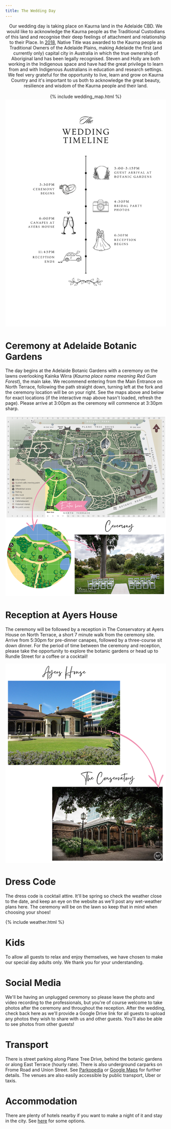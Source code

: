 ```yaml
---
title: The Wedding Day
---
```


<center>Our wedding day is taking place on Kaurna land in the Adelaide CBD. We would like to acknowledge the Kaurna people as the Traditional Custodians of this land and recognise their deep feelings of attachment and relationship to their Place. In <a href="https://www.nativetitlesa.org/wp-content/uploads/2020/02/SAN0086AboriginalWay0418_web.pdf">2018</a>, Native Title was awarded to the Kaurna people as Traditional Owners of the Adelaide Plains, making Adelaide the first (and currently only) capital city in Australia in which the true ownership of Aboriginal land has been legally recognised. Steven and Holly are both working in the Indigenous space and have had the great privilege to learn from and with Indigenous Australians in education and research settings. We feel very grateful for the opportunity to live, learn and grow on Kaurna Country and it's important to us both to acknowledge the great beauty, resilience and wisdom of the Kaurna people and their land.</center><br>


<center>{% include wedding_map.html %}</center>

<center>
  <img src="assets/img/timeline.png" alt="Wedding timeline" width="800">
</center>

# Ceremony at Adelaide Botanic Gardens

The day begins at the Adelaide Botanic Gardens with a ceremony on the lawns overlooking Kainka Wirra (*Kaurna place name meaning Red Gum Forest*), the main lake. We recommend entering from the Main Entrance on North Terrace, following the path straight down, turning left at the fork and the ceremony location will be on your right. See the maps above and below for exact locations (if the interactive map above hasn't loaded, refresh the page). Please arrive at 3:00pm as the ceremony will commence at 3:30pm sharp.

![Map](assets/img/ceremony_canva.png)

# Reception at Ayers House

The ceremony will be followed by a reception in The Conservatory at Ayers House on North Terrace, a short 7 minute walk from the ceremony site. Arrive from 5:30pm for pre-dinner canapes, followed by a three-course sit down dinner. For the period of time between the ceremony and reception, please take the opportunity to explore the botanic gardens or head up to Rundle Street for a coffee or a cocktail!

![Reception](assets/img/reception_canva.png)


# Dress Code

The dress code is cocktail attire. It'll be spring so check the weather close to the date, and keep an eye on the website as we'll post any wet-weather plans here. The ceremony will be on the lawn so keep that in mind when choosing your shoes! 


{% include weather.html %}


# Kids

To allow all guests to relax and enjoy themselves, we have chosen to make our special day adults only. We thank you for your understanding.


# Social Media

We'll be having an unplugged ceremony so please leave the photo and video recording to the professionals, but you're of course welcome to take photos after the ceremony and throughout the reception. After the wedding, check back here as we'll provide a Google Drive link for all guests to upload any photos they wish to share with us and other guests. You'll also be able to see photos from other guests!

# Transport

There is street parking along Plane Tree Drive, behind the botanic gardens or along East Terrace (hourly rate). There is also underground carparks on Frome Road and Union Street. See [Parkopedia](https://www.parkopedia.com.au/parking/locations/adelaide_botanic_garden_north_tce_adelaide_south_australia_5000_australia_4768r1f965ms0k2046/?country=au&arriving=202307081400&leaving=202307081800) or [Google Maps](https://www.google.com/maps/search/carpark/@-34.9221237,138.6012484,15.86z) for further details. The venues are also easily accessible by public transport, Uber or taxis. 

# Accommodation

There are plenty of hotels nearby if you want to make a night of it and stay in the city. See [here](https://www.booking.com/searchresults.en-gb.html?label=adelaide%2Fcbd-39hasZeOQv161UrfT9_8rQS638077264011%3Apl%3Ata%3Ap180%3Ap2%3Aac%3Aap%3Aneg%3Afi%3Atikwd-2701236770%3Alp9070884%3Ali%3Adec%3Adm%3Appccp%3DUmFuZG9tSVYkc2RlIyh9YZVcNNsENnH02-pWD53qm9c&aid=306395&ss=Adelaide+Botanic+Garden%2C+Adelaide%2C+South+Australia%2C+Australia&ssne=Adelaide+CBD&ssne_untouched=Adelaide+CBD&lang=en-gb&src=searchresults&dest_id=19613&dest_type=landmark&ac_position=0&ac_click_type=b&ac_langcode=en&ac_suggestion_list_length=2&search_selected=true&search_pageview_id=9aee30e5578a0040&ac_meta=GhA5YWVlMzBlNTU3OGEwMDQwIAAoATICZW46F2FkZWxhaWRlIGJvdGFuaWMgZ2FyZGVuQABKAFAA&checkin=2023-10-07&checkout=2023-10-08&group_adults=2&no_rooms=1&group_children=0&sb_travel_purpose=leisure&nflt=ht_id%3D204) for some options. 

